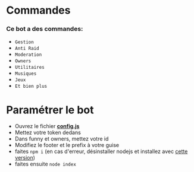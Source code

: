 # Commandes
### Ce bot a des commandes:
- `Gestion`
- `Anti Raid`
- `Moderation`
- `Owners`
- `Utilitaires`
- `Musiques`
- `Jeux`
- `Et bien plus`

# Paramétrer le bot
- Ouvrez le fichier **[config.js](https://github.com/002-sans/Naoki-Bot-Perso/blob/main/config.js)**
- Mettez votre token dedans
- Dans funny et owners, mettez votre id
- Modifiez le footer et le prefix à votre guise
- faites `npm i` (en cas d'erreur, désinstaller nodejs et installez avec [cette version](https://nodejs.org/ko/blog/release/v16.19.0/))
- faites ensuite `node index`

